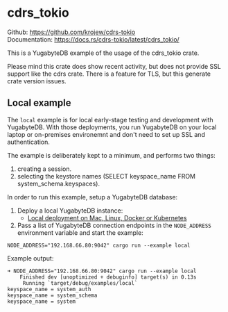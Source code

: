 # cdrs_tokio
Github: https://github.com/krojew/cdrs-tokio  
Documentation: https://docs.rs/cdrs-tokio/latest/cdrs_tokio/

This is a YugabyteDB example of the usage of the cdrs_tokio crate.

Please mind this crate does show recent activity, but does not provide SSL support like the cdrs crate.
There is a feature for TLS, but this generate crate version issues.

## Local example

The `local` example is for local early-stage testing and development with YugabyteDB. With those deployments, you run YugabyteDB on your local laptop or on-premises environemnt and don't need to set up SSL and authentication.

The example is deliberately kept to a minimum, and performs two things:
1. creating a session.
2. selecting the keystore names (SELECT keyspace_name FROM system_schema.keyspaces).

In order to run this example, setup a YugabyteDB database:
1. Deploy a local YugabyteDB instance:
    - [Local deployment on Mac, Linux, Docker or Kubernetes](https://docs.yugabyte.com/preview/quick-start/)
2. Pass a list of YugabyteDB connection endpoints in the `NODE_ADDRESS` environment variable and start the example:

```shell
NODE_ADDRESS="192.168.66.80:9042" cargo run --example local
```

Example output:
```shell
➜ NODE_ADDRESS="192.168.66.80:9042" cargo run --example local
    Finished dev [unoptimized + debuginfo] target(s) in 0.13s
     Running `target/debug/examples/local`
keyspace_name = system_auth
keyspace_name = system_schema
keyspace_name = system
```